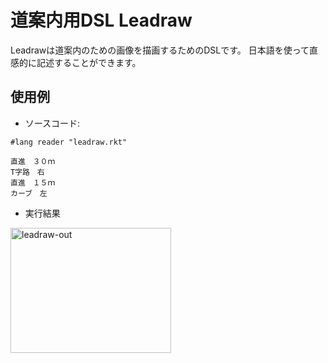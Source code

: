# 道案内用DSL Leadraw

Leadrawは道案内のための画像を描画するためのDSLです。
日本語を使って直感的に記述することができます。

## 使用例
- ソースコード:
```racket
#lang reader "leadraw.rkt"

直進　３０ｍ
T字路　右
直進　１５ｍ
カーブ　左
```
  - 実行結果

<img width="257" height="200" alt="leadraw-out" src="https://github.com/user-attachments/assets/24c5a93e-51fd-4cec-b07d-22b096952041" />
